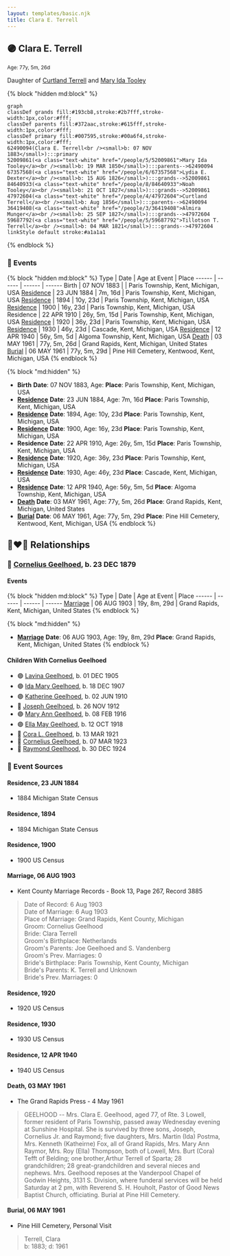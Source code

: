 ```yaml
---
layout: templates/basic.njk
title: Clara E. Terrell
---
```

## 🟣 Clara E. Terrell
<small>Age: 77y, 5m, 26d</small>

Daughter of [Curtland Terrell](/people/4/47972604) and [Mary Ida Tooley](/people/5/52009861)

{% block "hidden md:block" %}
```mermaid
graph
classDef grands fill:#193cb8,stroke:#2b7fff,stroke-width:1px,color:#fff;
classDef parents fill:#372aac,stroke:#615fff,stroke-width:1px,color:#fff;
classDef primary fill:#007595,stroke:#00a6f4,stroke-width:1px,color:#fff;
62490094(Clara E. Terrell<br /><small>b: 07 NOV 1883</small>):::primary
52009861(<a class="text-white" href="/people/5/52009861">Mary Ida Tooley</a><br /><small>b: 19 MAR 1850</small>):::parents-->62490094
67357568(<a class="text-white" href="/people/6/67357568">Lydia E. Dexter</a><br /><small>b: 15 AUG 1826</small>):::grands-->52009861
84640933(<a class="text-white" href="/people/8/84640933">Noah Tooley</a><br /><small>b: 21 OCT 1827</small>):::grands-->52009861
47972604(<a class="text-white" href="/people/4/47972604">Curtland Terrell</a><br /><small>b: Aug 1856</small>):::parents-->62490094
36419408(<a class="text-white" href="/people/3/36419408">Almira Munger</a><br /><small>b: 25 SEP 1827</small>):::grands-->47972604
59687792(<a class="text-white" href="/people/5/59687792">Tillotson T. Terrell</a><br /><small>b: 04 MAR 1821</small>):::grands-->47972604
linkStyle default stroke:#a1a1a1
```
{% endblock %}

### 📆 Events

{% block "hidden md:block" %}
Type | Date | Age at Event | Place
------ | ------ | ------ | ------
Birth | 07 NOV 1883 |  | Paris Township, Kent, Michigan, USA
[Residence](#event-event-0) | 23 JUN 1884 | 7m, 16d | Paris Township, Kent, Michigan, USA
[Residence](#event-event-1) | 1894 | 10y, 23d | Paris Township, Kent, Michigan, USA
[Residence](#event-event-2) | 1900 | 16y, 23d | Paris Township, Kent, Michigan, USA
Residence | 22 APR 1910 | 26y, 5m, 15d | Paris Township, Kent, Michigan, USA
[Residence](#event-event-4) | 1920 | 36y, 23d | Paris Township, Kent, Michigan, USA
[Residence](#event-event-5) | 1930 | 46y, 23d | Cascade, Kent, Michigan, USA
[Residence](#event-event-6) | 12 APR 1940 | 56y, 5m, 5d | Algoma Township, Kent, Michigan, USA
[Death](#event-event-11) | 03 MAY 1961 | 77y, 5m, 26d | Grand Rapids, Kent, Michigan, United States
[Burial](#event-event-12) | 06 MAY 1961 | 77y, 5m, 29d | Pine Hill Cemetery, Kentwood, Kent, Michigan, USA
{% endblock %}

{% block "md:hidden" %}
- **Birth**
**Date**: 07 NOV 1883, Age:
**Place**: Paris Township, Kent, Michigan, USA
- **[Residence](#event-event-0)**
**Date**: 23 JUN 1884, Age: 7m, 16d
**Place**: Paris Township, Kent, Michigan, USA
- **[Residence](#event-event-1)**
**Date**: 1894, Age: 10y, 23d
**Place**: Paris Township, Kent, Michigan, USA
- **[Residence](#event-event-2)**
**Date**: 1900, Age: 16y, 23d
**Place**: Paris Township, Kent, Michigan, USA
- **Residence**
**Date**: 22 APR 1910, Age: 26y, 5m, 15d
**Place**: Paris Township, Kent, Michigan, USA
- **[Residence](#event-event-4)**
**Date**: 1920, Age: 36y, 23d
**Place**: Paris Township, Kent, Michigan, USA
- **[Residence](#event-event-5)**
**Date**: 1930, Age: 46y, 23d
**Place**: Cascade, Kent, Michigan, USA
- **[Residence](#event-event-6)**
**Date**: 12 APR 1940, Age: 56y, 5m, 5d
**Place**: Algoma Township, Kent, Michigan, USA
- **[Death](#event-event-11)**
**Date**: 03 MAY 1961, Age: 77y, 5m, 26d
**Place**: Grand Rapids, Kent, Michigan, United States
- **[Burial](#event-event-12)**
**Date**: 06 MAY 1961, Age: 77y, 5m, 29d
**Place**: Pine Hill Cemetery, Kentwood, Kent, Michigan, USA
{% endblock %}

## 👩‍❤️‍👨 Relationships

### 🔵 [Cornelius Geelhoed](/people/9/92844960), b. 23 DEC 1879

#### Events

{% block "hidden md:block" %}
Type | Date | Age at Event | Place
------ | ------ | ------ | ------
[Marriage](#event-family-0-event-0) | 06 AUG 1903 | 19y, 8m, 29d | Grand Rapids, Kent, Michigan, United States
{% endblock %}

{% block "md:hidden" %}
- **[Marriage](#event-family-0-event-0)**
**Date**: 06 AUG 1903, Age: 19y, 8m, 29d
**Place**: Grand Rapids, Kent, Michigan, United States
{% endblock %}

#### Children With Cornelius Geelhoed
* 🟣 [Lavina Geelhoed](/people/6/61172656), b. 01 DEC 1905
* 🟣 [Ida Mary Geelhoed](/people/1/11612484), b. 18 DEC 1907
* 🟣 [Katherine Geelhoed](/people/9/97434011), b. 02 JUN 1910
* 🔵 [Joseph Geelhoed](/people/1/15410559), b. 26 NOV 1912
* 🟣 [Mary Ann Geelhoed](/people/6/6202111), b. 08 FEB 1916
* 🟣 [Ella May Geelhoed](/people/7/77129056), b. 12 OCT 1918
* 🔵 [Cora L. Geelhoed](/people/9/92397342), b. 13 MAR 1921
* 🔵 [Cornelius Geelhoed](/people/7/7469384), b. 07 MAR 1923
* 🔵 [Raymond Geelhood](/people/9/98188250), b. 30 DEC 1924
### 📰 Event Sources

#### <a id="event-event-0"></a> Residence, 23 JUN 1884
* 1884 Michigan State Census

#### <a id="event-event-1"></a> Residence, 1894
* 1894 Michigan State Census

#### <a id="event-event-2"></a> Residence, 1900
* 1900 US Census

#### <a id="event-family-0-event-0"></a> Marriage, 06 AUG 1903
* Kent County Marriage Records  - Book 13, Page 267, Record 3885
>   
  > Date of Record: 6 Aug 1903  
  > Date of Marriage: 6 Aug 1903  
  > Place of Marriage: Grand Rapids, Kent County, Michigan  
  > Groom: Cornelius Geelhood  
  > Bride: Clara Terrell  
  > Groom's Birthplace: Netherlands  
  > Groom's Parents: Joe Geelhoed and S. Vandenberg  
  > Groom's Prev. Marriages: 0  
  > Bride's Birthplace: Paris Township, Kent County, Michigan  
  > Bride's Parents: K. Terrell and Unknown  
  > Bride's Prev. Marriages: 0

#### <a id="event-event-4"></a> Residence, 1920
* 1920 US Census

#### <a id="event-event-5"></a> Residence, 1930
* 1930 US Census

#### <a id="event-event-6"></a> Residence, 12 APR 1940
* 1940 US Census

#### <a id="event-event-11"></a> Death, 03 MAY 1961
* The Grand Rapids Press  - 4 May 1961
>   
  > GEELHOOD -- Mrs. Clara E. Geelhood, aged 77, of Rte. 3 Lowell, former resident of Paris Township, passed away Wednesday evening at Sunshine Hospital. She is survived by three sons, Joseph, Cornelius Jr. and Raymond; five daughters, Mrs. Martin (Ida) Postma, Mrs. Kenneth (Katheirne) Fox, all of Grand Rapids, Mrs. Mary Ann Raymor, Mrs. Roy (Ella) Thompson, both of Lowell, Mrs. Burt (Cora) Tefft of Belding; one brother,Arthur Terrell of Sparta; 28 grandchildren; 28 great-grandchildren and several nieces and nephews. Mrs. Geelhood reposes at the Vanderpool Chapel of Godwin Heights, 3131 S. Division, where funderal services will be held Saturday at 2 pm, with Reverend S. H. Houholt, Pastor of Good News Baptist Church, officiating. Burial at Pine Hill Cemetery.

#### <a id="event-event-12"></a> Burial, 06 MAY 1961
* Pine Hill Cemetery, Personal Visit
>   
  > Terrell, Clara  
  > b: 1883; d: 1961
